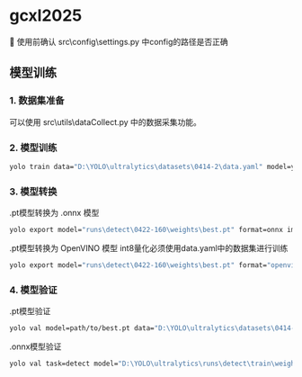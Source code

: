 # gcxl2025
🫡 使用前确认 src\config\settings.py 中config的路径是否正确
## 模型训练
### 1. 数据集准备
可以使用 src\utils\dataCollect.py 中的数据采集功能。
### 2. 模型训练
``` bash
yolo train data="D:\YOLO\ultralytics\datasets\0414-2\data.yaml" model=yolo11n.yaml epochs=1000 imgsz=160 batch=64
```
### 3. 模型转换
.pt模型转换为 .onnx 模型
``` bash
yolo export model="runs\detect\0422-160\weights\best.pt" format=onnx imgsz=160 
```
.pt模型转换为 OpenVINO 模型 int8量化必须使用data.yaml中的数据集进行训练
``` bash
yolo export model="runs\detect\0422-160\weights\best.pt" format="openvino" imgsz=160 int8=True data="D:\YOLO\ultralytics\datasets\0414-2\data.yaml"
```
### 4. 模型验证
.pt模型验证
``` bash
yolo val model=path/to/best.pt data="D:\YOLO\ultralytics\datasets\0414-2\data.yaml" imgsz=320 device=cpu
```
.onnx模型验证
``` bash
yolo val task=detect model="D:\YOLO\ultralytics\runs\detect\train\weights\best.pt" imgsz=320 data=D:\YOLO\ultralytics\datasets\0414-2\data.yaml
```
